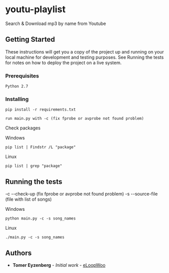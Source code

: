 # youtu-playlist
Search & Download mp3 by name from Youtube

## Getting Started

These instructions will get you a copy of the project up and running on your local machine for development and testing purposes. See Running the tests for notes on how to deploy the project on a live system.

### Prerequisites

```
Python 2.7
```

### Installing

```
pip install -r requirements.txt

run main.py with -c (fix fprobe or avprobe not found problem)
```

Check packages


Windows
```
pip list | Findstr /L "package"
```

Linux
```
pip list | grep "package"
```

## Running the tests

-c --check-up (fix fprobe or avprobe not found problem)
-s --source-file (file with list of songs)

Windows
```
python main.py -c -s song_names
```

Linux
```
./main.py -c -s song_names
```

## Authors

* **Tomer Eyzenberg** - *Initial work* - [eLoopWoo](https://github.com/eLoopWoo)
